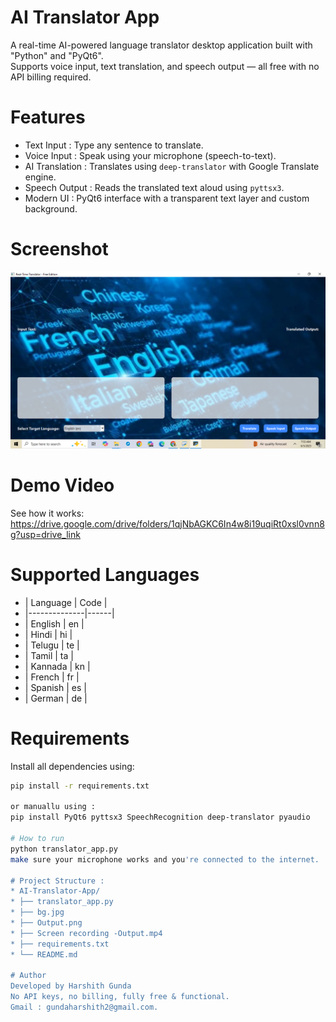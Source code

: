 # AI Translator App
A real-time AI-powered language translator desktop application built with "Python" and "PyQt6".  
Supports voice input, text translation, and speech output — all free with no API billing required.

# Features

- Text Input : Type any sentence to translate.
- Voice Input : Speak using your microphone (speech-to-text).
- AI Translation : Translates using `deep-translator` with Google Translate engine.
- Speech Output : Reads the translated text aloud using `pyttsx3`.
- Modern UI : PyQt6 interface with a transparent text layer and custom background.

# Screenshot

![App UI](./Output.png)

# Demo Video 

See how it works: https://drive.google.com/drive/folders/1qjNbAGKC6In4w8i19uqiRt0xsl0vnn8g?usp=drive_link

# Supported Languages

* | Language     | Code |
* |--------------|------|
* | English      | en   |
* | Hindi        | hi   |
* | Telugu       | te   |
* | Tamil        | ta   |
* | Kannada      | kn   |
* | French       | fr   |
* | Spanish      | es   |
* | German       | de   |

# Requirements
Install all dependencies using:

```bash
pip install -r requirements.txt

or manuallu using :
pip install PyQt6 pyttsx3 SpeechRecognition deep-translator pyaudio

# How to run
python translator_app.py
make sure your microphone works and you're connected to the internet.

# Project Structure : 
* AI-Translator-App/
* ├── translator_app.py
* ├── bg.jpg
* ├── Output.png
* ├── Screen recording -Output.mp4
* ├── requirements.txt
* └── README.md

# Author
Developed by Harshith Gunda
No API keys, no billing, fully free & functional.
Gmail : gundaharshith2@gmail.com.
